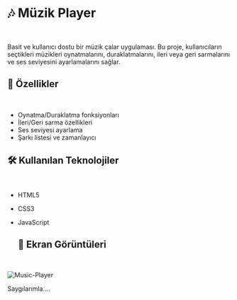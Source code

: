 
# 🎶 Müzik Player
<br/>

Basit ve kullanıcı dostu bir müzik çalar uygulaması. Bu proje, 
kullanıcıların seçtikleri müzikleri oynatmalarını, duraklatmalarını, 
ileri veya geri sarmalarını ve ses seviyesini ayarlamalarını sağlar.

## 🚀 Özellikler
<br/>

- Oynatma/Duraklatma fonksiyonları
- İleri/Geri sarma özellikleri
- Ses seviyesi ayarlama
- Şarkı listesi ve zamanlayıcı

## 🛠️ Kullanılan Teknolojiler
<br/>

- HTML5
- CSS3
- JavaScript
  

  ## 📸 Ekran Görüntüleri
  <br/>

![Music-Player](https://github.com/user-attachments/assets/493d2350-f5a9-4c89-913a-42870175dfb8)


Saygılarımla....
